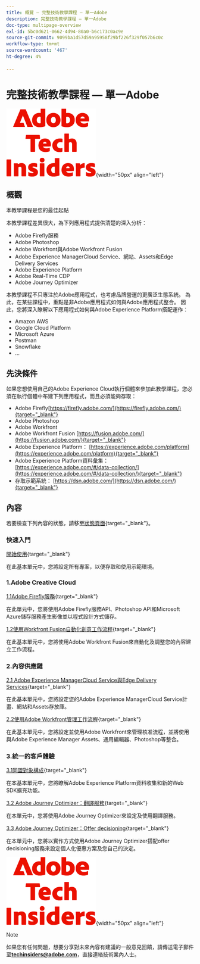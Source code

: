 ```yaml
---
title: 概覽 — 完整技術教學課程 — 單一Adobe
description: 完整技術教學課程 — 單一Adobe
doc-type: multipage-overview
exl-id: 5bc0d621-0662-4d94-80a0-b6c173c0ac9e
source-git-commit: 9099ba1d57d59a95958f29bf226f329f057b6c0c
workflow-type: tm+mt
source-wordcount: '467'
ht-degree: 4%

---
```


# 完整技術教學課程 — 單一Adobe

![技術內部人士](./assets/images/techinsiders.png){width="50px" align="left"}

## 概觀

本教學課程是您的最佳起點

本教學課程差異很大，為下列應用程式提供清楚的深入分析：

- Adobe Firefly服務
- Adobe Photoshop
- Adobe Workfront與Adobe Workfront Fusion
- Adobe Experience ManagerCloud Service、網站、Assets和Edge Delivery Services
- Adobe Experience Platform
- Adobe Real-Time CDP
- Adobe Journey Optimizer


本教學課程不只專注於Adobe應用程式，也考慮品牌營運的更廣泛生態系統。 為此，在某些課程中，重點是非Adobe應用程式如何與Adobe應用程式整合。 因此，您將深入瞭解以下應用程式如何與Adobe Experience Platform搭配運作：

- Amazon AWS
- Google Cloud Platform
- Microsoft Azure
- Postman
- Snowflake
- ...

## 先決條件

如果您想使用自己的Adobe Experience Cloud執行個體來參加此教學課程，您必須在執行個體中布建下列應用程式，而且必須能夠存取：

- Adobe Firefly[https://firefly.adobe.com/](https://firefly.adobe.com/){target="_blank"}
- Adobe Photoshop
- Adobe Workfront
- Adobe Workfront Fusion [https://fusion.adobe.com/](https://fusion.adobe.com/){target="_blank"}
- Adobe Experience Platform： [https://experience.adobe.com/platform](https://experience.adobe.com/platform){target="_blank"}
- Adobe Experience Platform資料彙集： [https://experience.adobe.com/#/data-collection/](https://experience.adobe.com/#/data-collection/){target="_blank"}
- 存取示範系統： [https://dsn.adobe.com/](https://dsn.adobe.com/){target="_blank"}

## 內容

若要檢查下列內容的狀態，請移至[狀態頁面](./status.md){target="_blank"}。

### 快速入門

[開始使用](./modules/getting-started/gettingstarted/getting-started.md){target="_blank"}

在此基本單元中，您將設定所有專案，以便存取和使用示範環境。

### 1.Adobe Creative Cloud

[1.1Adobe Firefly服務](./modules/creative-cloud/module1.1/firefly-services.md){target="_blank"}

在此單元中，您將使用Adobe Firefly服務API、Photoshop API和Microsoft Azure儲存服務產生影像並以程式設計方式儲存。

[1.2使用Workfront Fusion自動化創意工作流程](./modules/creative-cloud/module1.2/automation.md){target="_blank"}

在此基本單元中，您將使用Adobe Workfront Fusion來自動化及調整您的內容建立工作流程。

### 2.內容供應鏈

[2.1 Adobe Experience ManagerCloud Service與Edge Delivery Services](./modules/csc/module2.1/aemcs.md){target="_blank"}

在此基本單元中，您將設定您的Adobe Experience ManagerCloud Service計畫、網站和Assets存放庫。

[2.2使用Adobe Workfront管理工作流程](./modules/csc/module2.2/workfront.md){target="_blank"}

在此基本單元中，您將設定並使用Adobe Workfront來管理核准流程，並將使用與Adobe Experience Manager Assets、通用編輯器、Photoshop等整合。

### 3.統一的客戶體驗

[3.1同盟對象構成](./modules/uce/module3.1/fac.md){target="_blank"}

在本基本單元中，您將瞭解Adobe Experience Platform資料收集和新的Web SDK擴充功能。

[3.2 Adobe Journey Optimizer：翻譯服務](./modules/uce/module3.2/ajotranslationsvcs.md){target="_blank"}

在本單元中，您將使用Adobe Journey Optimizer來設定及使用翻譯服務。

[3.3 Adobe Journey Optimizer：Offer decisioning](./modules/uce/module3.3/offer-decisioning.md){target="_blank"}

在本單元中，您將以實作方式使用Adobe Journey Optimizer搭配offer decisioning服務來設定個人化優惠方案及您自己的決定。

![技術內部人士](./assets/images/techinsiders.png){width="50px" align="left"}

>[!NOTE]
>
>如果您有任何問題，想要分享對未來內容有建議的一般意見回饋，請傳送電子郵件至&#x200B;**techinsiders@adobe.com**，直接連絡技術業內人士。
